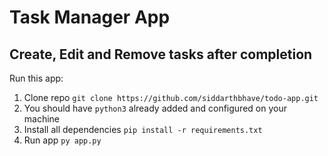 # Task Manager App
## Create, Edit and Remove tasks after completion

Run this app:
 1. Clone repo `git clone https://github.com/siddarthbhave/todo-app.git`
 2. You should have `python3` already added and configured on your machine
 3. Install all dependencies `pip install -r requirements.txt`
 4. Run app `py app.py`
